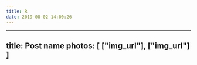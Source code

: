 ```yaml
---
title: R
date: 2019-08-02 14:00:26
---
```

---
title: Post name
photos: [
        ["img_url"],
        ["img_url"]
        ]
---
